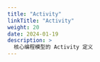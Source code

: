 ```yaml
---
title: "Activity"
linkTitle: "Activity"
weight: 20
date: 2024-01-19
description: >
  核心编程模型的 Activity 定义
---
```



